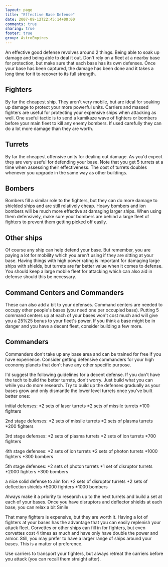 ```yaml
---
layout: page
title: "Effective Base Defense"
date: 2007-09-12T22:45:14+00:00
comments: true
sharing: true
footer: true
group: AstroEmpires
---
```


An effective good defense revolves around 2 things. Being able to soak up damage and being able to deal it out. Don't rely on a fleet at a nearby base for protection, but make sure that each base has its own defenses. Once your base has been captured, the damage has been done and it takes a long time for it to recover to its full strength.

Fighters
--------

By far the cheapest ship. They aren't very mobile, but are ideal for soaking up damage to protect your more powerful units. Carriers and massed fighters are useful for protecting your expensive ships when attacking as well. One useful tactic is to send a kamikaze wave of fighters or bombers before your main fleet to kill any enemy bombers. If used carefully they can do a lot more damage than they are worth.

Turrets
-------

By far the cheapest offensive units for dealing out damage. As you'd expect they are very useful for defending your base. Note that you get 5 turrets at a time when assessing their effectiveness. The cost of turrets doubles whenever you upgrade in the same way as other buildings.

Bombers
-------

Bombers fill a similar role to the fighters, but they can do more damage to shielded ships and are still relatively cheap. Heavy bombers and ion bombers will be much more effective at damaging larger ships. When using them defensively, make sure your bombers are behind a large fleet of fighters to prevent them getting picked off easily.

Other ships
-----------

Of course any ship can help defend your base. But remember, you are paying a lot for mobility which you aren't using if they are sitting at your base. Having things with high power rating is important for damaging large ships with shields, but turrets are far better value when it comes to defense. You should keep a large mobile fleet for attacking which can also aid in defense should this be necessary.

Command Centers and Commanders
------------------------------

These can also add a bit to your defenses. Command centers are needed to occupy other people's bases (you need one per occupied base). Putting 5 command centers up at each of your bases won't cost much and will give you a 25%25 bonus to your fleet's power. If you think a base might be in danger and you have a decent fleet, consider building a few more.

Commanders
----------

Commanders don't take up any base area and can be trained for free if you have experience. Consider getting defensive commanders for your high economy planets that don't have any other specific purpose.

I'd suggest the following guidelines for a decent defense. If you don't have the tech to build the better turrets, don't worry. Just build what you can while you do more research. Try to build up the defenses gradually as your bases grow and only dismantle the lower level turrets once you've built better ones:

initial defenses:
*2 sets of laser turrets
*2 sets of missile turrets
*100 fighters

2nd stage defenses:
*2 sets of missile turrets
*2 sets of plasma turrets
*200 fighters

3rd stage defenses:
*2 sets of plasma turrets
*2 sets of ion turrets
*700 fighters

4th stage defenses:
*2 sets of ion turrets
*2 sets of photon turrets
*1000 fighters
*300 bombers

5th stage defenses:
*2 sets of photon turrets
*1 set of disruptor turrets
*2000 fighters
*300 bombers

a nice solid defense to aim for:
*2 sets of disruptor turrets
*2 sets of deflection shields
*5000 fighters
*1000 bombers

Always make it a priority to research up to the next turrets and build a set at each of your bases. Once you have disruptors and deflector shields at each base, you can relax a bit Smile

That many fighters is expensive, but they are worth it. Having a lot of fighters at your bases has the advantage that you can easily replenish your attack fleet. Corvettes or other ships can fill in for fighters, but even corvettes cost 4 times as much and have only have double the power and armor. Still, you may prefer to have a larger range of ships around your bases. This is a matter of preference.

Use carriers to transport your fighters, but always retreat the carriers before you attack (you can recall them straight after).
